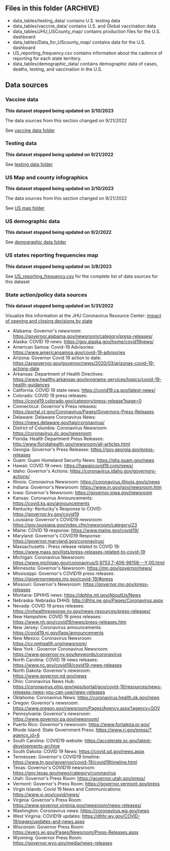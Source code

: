 ## Files in this folder (ARCHIVE)

- data_tables/testing_data/ contains U.S. testing data
- data_tables/vaccine_data/ contains U.S. and Global vaccination data
- data_tables/JHU_USCounty_map/ contains production files for the U.S. dashboard 
- data_tables/Data_for_UScounty_map/ contains data for the U.S. dashboard 
- US_reporting_frequency.csv contains information about the cadence of reporting for each state territory. 
- data_tables/demographic_data/ contains demographic data of cases, deaths, testing, and vaccination in the U.S.


## Data sources

### Vaccine data
**This dataset stopped being updated on 3/10/2023** 

The data sources from this section changed on 9/21/2022

See [vaccine data folder](https://github.com/govex/COVID-19/tree/master/data_tables/vaccine_data)

### Testing data
**This dataset stopped being updated on 9/21/2022**

See [testing data folder](https://github.com/govex/COVID-19/tree/master/data_tables/testing_data)

### US Map and county infographics
**This dataset stopped being updated on 3/10/2023**

The data sources from this section changed on 9/21/2022

See [US map folder](https://github.com/govex/COVID-19/tree/master/data_tables/JHU_USCountymap)

### US demographic data
**This dataset stopped being updated on 9/2/2022**

See [demographic data folder](https://github.com/govex/COVID-19/tree/master/data_tables/demographic_data)

### US states reporting frequencies map
**This dataset stopped being updated on 3/8/2023** 

See [US_reporting_frequency.csv](https://github.com/govex/COVID-19/blob/master/data_tables/US_reporting_frequency.csv) for the complete list of data sources for this dataset

### State action/policy data sources
**This dataset stopped being updated on 5/31/2022**

Visualize this information at the JHU Coronavirus Resource Center: [impact of opening and closing decisions by state](https://coronavirus.jhu.edu/data/state-timeline)

- Alabama: Governor's newsroom: https://governor.alabama.gov/newsroom/category/press-releases/
- Alaska: COVID 19 news: https://gov.alaska.gov/home/covid19news/
- American Samoa: Covid-19 Advisories: https://www.americansamoa.gov/covid-19-advisories
- Arizona: Governor Covid 19 action to date: https://azgovernor.gov/governor/news/2020/03/arizonas-covid-19-actions-date
- Arkansas: Department of Health Directives: https://www.healthy.arkansas.gov/programs-services/topics/covid-19-health-guidances
- California: COVID 19 state news: https://covid19.ca.gov/latest-news/
- Colorado: COVID 19 press releases: https://covid19.colorado.gov/category/press-release?page=0
- Connecticut: Governor's Press releases: https://portal.ct.gov/Coronavirus/Pages/Governors-Press-Releases
- Delaware: Delaware Coronavirus News: https://news.delaware.gov/tag/coronavirus/
- District of Columbia: Coronavirus Newsroom: https://coronavirus.dc.gov/newsroom
- Florida: Health Department Press Releases: http://www.floridahealth.gov/newsroom/all-articles.html
- Georgia: Governor's Press Releases: https://gov.georgia.gov/press-releases
- Guam: Guam Homeland Security News: https://ghs.guam.gov/news
- Hawaii: COVID 19 news: https://hawaiicovid19.com/news/
- Idaho: Governor's Actions: https://coronavirus.idaho.gov/governors-actions/
- Illinois: Coronavirus Newsroom: https://coronavirus.illinois.gov/s/news
- Indiana: Governor's Newsroom: https://www.in.gov/gov/newsroom.htm
- Iowa: Governor's Newsroom: https://governor.iowa.gov/newsroom
- Kansas: Coronavirus Announcements: https://covid.ks.gov/announcements
- Kentucky: Kentucky's Response to COVID: https://governor.ky.gov/covid19
- Louisiana: Governor's COVID19 newsroom: https://gov.louisiana.gov/index.cfm/newsroom/category/23
- Maine: COVID 19 response: https://www.maine.gov/covid19/
- Maryland: Governor's COVID19 Response: https://governor.maryland.gov/coronavirus/
- Massachusetts : Press release related to COVID 19: https://www.mass.gov/lists/press-releases-related-to-covid-19
- Michigan: Coronavirus Newsroom: https://www.michigan.gov/coronavirus/0,9753,7-406-98158---Y,00.html
- Minnesota: Governor's Newsroom: https://mn.gov/governor/news/
- Mississippi: Governor's COVID19 press releases: https://governorreeves.ms.gov/covid-19/#press
- Missouri: Governor's Newsroom: https://governor.mo.gov/press-releases
- Montana: DPHHS news: https://dphhs.mt.gov/AboutUs/News
- Nebraska: Nebraska DHHS: http://dhhs.ne.gov/Pages/Coronavirus.aspx
- Nevada: COVID 19 press releases: https://nvhealthresponse.nv.gov/news-resources/press-releases/
- New Hampshire: COVID 19 press releases: https://www.nh.gov/covid19/news/press-releases.htm
- New Jersey: Coronavirus announcements: https://covid19.nj.gov/faqs/announcements
- New Mexico: Coronavirus Newsroom: https://cv.nmhealth.org/newsroom/
- New York : Governor Coronavirus Newsroom: https://www.governor.ny.gov/keywords/coronavirus
- North Carolina: COVID 19 news releases: https://www.nc.gov/covid19/covid19-news-releases
- North Dakota: Governor's newsroom: https://www.governor.nd.gov/news
- Ohio: Coronavirus News Hub: https://coronavirus.ohio.gov/wps/portal/gov/covid-19/resources/news-releases-news-you-can-use/news-releases
- Oklahoma: Coronavirus News: https://coronavirus.health.ok.gov/news
- Oregon: Governor's newsroom: https://www.oregon.gov/newsroom/Pages/Agency.aspx?agency=GOV
- Pennsylvania: Governor's newsroom: https://www.governor.pa.gov/newsroom/
- Puerto Rico: Governor's newsroom: https://www.fortaleza.pr.gov/
- Rhode Island: State Government Press: https://www.ri.gov/press/?agency_id=6
- South Carolina: COVID19 website: https://accelerate.sc.gov/latest-developments-archive
- South Dakota: COVID 19 News: https://covid.sd.gov/news.aspx
- Tennessee: Governor's COVID19 timeline: https://www.tn.gov/governor/covid-19/covid19timeline.html
- Texas: Governor's COVID19 newsroom: https://gov.texas.gov/news/category/coronavirus
- Utah: Governor's Press Room: https://governor.utah.gov/press/
- Vermont: Governor's Press Room: https://governor.vermont.gov/press
- Virgin Islands: Covid 19 News and Communications: https://www.vi.gov/covid/news/
- Virginia: Governor's Press Room: https://www.governor.virginia.gov/newsroom/news-releases/
- Washington: Coronavirus news: https://coronavirus.wa.gov/news
- West Virginia: COVID19 updates: https://dhhr.wv.gov/COVID-19/pages/updates-and-news.aspx
- Wisconsin: Governor Press Room: https://evers.wi.gov/Pages/Newsroom/Press-Releases.aspx
- Wyoming: Governor Press Room: https://governor.wyo.gov/media/news-releases
